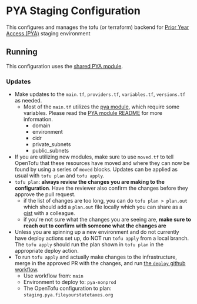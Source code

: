 # PYA Staging Configuration

This configures and manages the tofu (or terraform) backend for [Prior Year Access (PYA)](https://github.com/codeforamerica/pya) staging environment

## Running

This configuration uses the [shared PYA module](https://github.com/codeforamerica/tax-benefits-backend/tree/main/tofu/modules/pya).

### Updates

- Make updates to the `main.tf`, `providers.tf`, `variables.tf`, `versions.tf` as needed.
  - Most of the `main.tf` utilizes the [pya module](https://github.com/codeforamerica/tax-benefits-backend/tree/main/tofu/modules/pya), which require some variables. Please read the [PYA module README](https://github.com/codeforamerica/tax-benefits-backend/tree/add-read-me/tofu/modules/pya) for more information.
    - domain
    - environment
    - cidr
    - private_subnets
    - public_subnets
- If you are utilizing new modules, make sure to use `moved.tf` to tell OpenTofu that these resources have moved and where they can now be found by using a series of `moved` blocks.
Updates can be applied as usual with `tofu plan` and `tofu apply`.
- `tofu plan`: **always review the changes you are making to the configuration**. Have the reviewer also confirm the changes before they approve the pull request.
  - if the list of changes are too long, you can do `tofu plan > plan.out` which should add a `plan.out` file locally which you can share as a [gist](https://gist.github.com/) with a colleague.
  - if you're not sure what the changes you are seeing are, **make sure to reach out to confirm with someone what the changes are**
- Unless you are spinning up a new environment and do not currently have deploy actions set up, do NOT run `tofu apply` from a local branch. The `tofu apply` should run the plan shown in `tofu plan` in the appropriate deploy action.
- To run `tofu apply` and actually make changes to the infrastructure, merge in the approved PR with the changes, and run [the `deploy` github workflow](https://github.com/codeforamerica/tax-benefits-backend/actions/workflows/deploy.yaml).
  - Use workflow from: `main`
  - Environment to deploy to: `pya-nonprod`
  - The OpenTofu configuration to plan: `staging.pya.fileyourstatetaxes.org`
